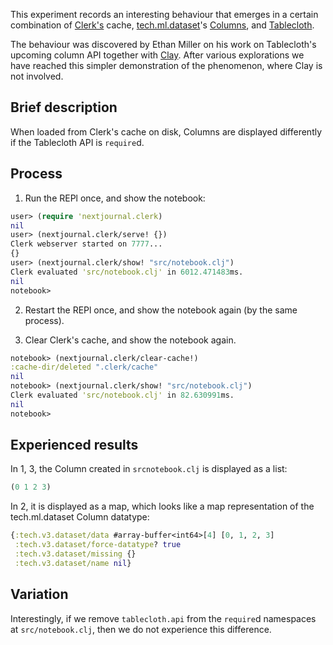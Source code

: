 
This experiment records an interesting behaviour that emerges in a certain combination of [Clerk's](https://github.com/nextjournal/clerk) cache, [tech.ml.dataset](https://github.com/techascent/tech.ml.dataset)'s [Columns](https://github.com/techascent/tech.ml.dataset/blob/master/src/tech/v3/dataset/impl/column.clj), and [Tablecloth](https://github.com/scicloj/tablecloth).

The behaviour was discovered by Ethan Miller on his work on Tablecloth's upcoming column API together with [Clay](https://github.com/scicloj/clay). After various explorations we have reached this simpler demonstration of the phenomenon, where Clay is not involved.

## Brief description

When loaded from Clerk's cache on disk, Columns are displayed differently if the Tablecloth API is `require`d.

## Process

1. Run the REPl once, and show the notebook:

```clj
user> (require 'nextjournal.clerk)
nil
user> (nextjournal.clerk/serve! {})
Clerk webserver started on 7777...
{}
user> (nextjournal.clerk/show! "src/notebook.clj")
Clerk evaluated 'src/notebook.clj' in 6012.471483ms.
nil
notebook>
```

2. Restart the REPl once, and show the notebook again (by the same process).

3. Clear Clerk's cache, and show the notebook again.

```clj
notebook> (nextjournal.clerk/clear-cache!)
:cache-dir/deleted ".clerk/cache"
nil
notebook> (nextjournal.clerk/show! "src/notebook.clj")
Clerk evaluated 'src/notebook.clj' in 82.630991ms.
nil
notebook> 
```

## Experienced results

In 1, 3, the Column created in `srcnotebook.clj` is displayed as a list:

```clj
(0 1 2 3)
```

In 2, it is displayed as a map, which looks like a map representation of the tech.ml.dataset Column datatype:

```clj
{:tech.v3.dataset/data #array-buffer<int64>[4] [0, 1, 2, 3] 
 :tech.v3.dataset/force-datatype? true 
 :tech.v3.dataset/missing {} 
 :tech.v3.dataset/name nil}
```

## Variation

Interestingly, if we remove `tablecloth.api` from the `require`d namespaces at `src/notebook.clj`, then we do not experience this difference.

